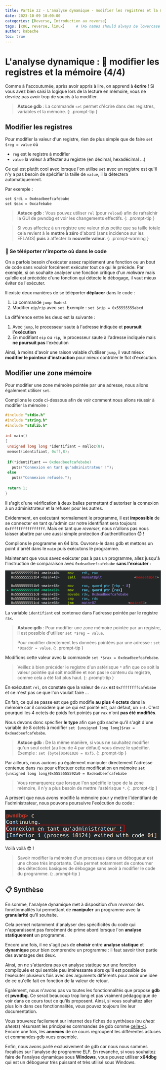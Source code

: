 ```yaml
---
title: Partie 22 - L'analyse dynamique - modifier les registres et la mémoire (4/4)
date: 2023-10-09 10:00:00
categories: [Reverse, Introduction au reverse]
tags: [x86, reverse, linux]     # TAG names should always be lowercase
author: kabeche
toc: true
---
```


# L'analyse dynamique : 📝 modifier les registres et la mémoire (4/4)

Comme à l'accoutumée, après avoir appris à lire, on apprend à **écrire** ! Si vous avez bien saisi la logique lors de la lecture en mémoire, vous ne devriez pas avoir trop de soucis à la modifier.

> **Astuce gdb** : La commande `set` permet d'écrire dans des registres, variables et la mémoire.
{: .prompt-tip }

## Modifier les registres

Pour modifier la valeur d'un registre, rien de plus simple que de faire `set $reg = value` où 
- `reg` est le registre à modifier
- `value` la valeur à affecter au registre (en décimal, hexadécimal ...)

Ce qui est plutôt cool avec lorsque l'on utilise `set` avec un registre est qu'il n'y a pas besoin de spécifier la taille de `value`, il la détectera automatiquement.

Par exemple :

```
set $rdi = 0xdeadbeefcafebabe
set $eax = 0xcafebabe
```

> **Astuce gdb** : Vous pouvez utiliser `rel` (pour `reload`) afin de rafraîchir la GUI de pwndbg et voir les changements effectifs.
{: .prompt-tip }

> Si vous affectez à un registre une valeur plus petite que sa taille totale cela revient à le **mettre à zéro** d'abord (sans incidence sur les EFLAGS) **puis** à affecter la **nouvelle valeur**.
{: .prompt-warning }

### 💫 Se téléporter n'importe où dans le code

On a parfois besoin d'exécuter assez rapidement une fonction ou un bout de code sans vouloir forcément exécuter tout ce qui le précède. Par exemple, si on souhaite analyser une fonction critique d'un *malware* mais qu'elle est précédée d'une fonction qui détecte le débogage, il vaut mieux éviter de l'exécuter.

Il existe deux manières de se ~~téléporter~~ **déplacer** dans le code :

1. La commande `jump 0xdest`
2. Modifier `eip`/`rip` avec `set`. Exemple : `set $rip = 0x55555555abcd`

La différence entre les deux est la suivante :

1. Avec `jump`, le processeur saute à l'adresse indiquée et **poursuit l'exécution** 
2. En modifiant `eip` ou `rip`, le processeur saute à l'adresse indiquée mais **ne poursuit pas** l'exécution

Ainsi, à moins d'avoir une raison valable d'utiliser `jump`, il vaut mieux **modifier le pointeur d'instruction** pour mieux contrôler le flot d'exécution. 

## Modifier une zone mémoire

Pour modifier une zone mémoire pointée par une adresse, nous allons également utiliser `set`.

Compilons le code ci-dessous afin de voir comment nous allons réussir à modifier la mémoire :

```cpp
#include "stdio.h"  
#include "string.h"  
#include "stdlib.h"  
  
int main()  
{  
 unsigned long long *identifiant = malloc(8);  
 memset(identifiant, 0xff,8);
  
 if(*identifiant == 0xdeadbeefcafebabe)  
   puts("Connexion en tant qu'administrateur !");  
 else  
   puts("Connexion refusée.");  
  
 return 1;  
}
```

Il s'agit d'une vérification à deux balles permettant d'autoriser la connexion à un administrateur et la refuser pour les autres.

Evidemment, en exécutant normalement le programme, il est **impossible** de se connecter en tant qu'admin car notre identifiant sera toujours `0xffffffffffffffff`. Mais en tant que *reverser*, nous n'allons pas nous laisser abattre par une aussi simple protection d'authentification 😈 !

Compilons le programme en 64 bits. Ouvrons-le dans gdb et mettons un point d'arrêt dans le `main` puis exécutons le programme.

Maintenant que vous savez exécuter pas à pas un programme, allez jusqu'à l'instruction de comparaison avec `0xdeadbeefcafebabe` **sans l'exécuter** :

![](/assets/images/introduction_au_reverse/before_cmp.png)

La variable `identifiant` est contenue dans l'adresse pointée par le registre `rax`.

> **Astuce gdb** : Pour modifier une zone mémoire pointée par un registre, il est possible d'utiliser `set *$reg = value`.
> 
> Pour modifier directement les données pointées par une adresse : `set *0xaddr = value`.
{: .prompt-tip }

Modifions cette valeur avec la commande `set *$rax = 0xdeadbeefcafebabe`.

> Veillez à bien précéder le registre d'un astérisque `*` afin que ce soit la valeur pointée qui soit modifiée et non pas le contenu du registre, comme cela a été fait plus haut.
{: .prompt-tip }

En exécutant `rel`, on constate que la valeur de `rax` est `0xffffffffcafebabe` et ce n'est pas ce que l'on voulait faire ... 

En fait, ce qui se passe est que gdb modifie **au plus 4 octets** dans la mémoire car il considère que ce qui est pointé est, par défaut, un `int`. C'est pourquoi les 4 octets de poids fort pointés par `rax` n'ont **pas été modifiés**.

Nous devons donc spécifier **le type** afin que gdb sache qu'il s'agit d'une variable de 8 octets à modifier `set {unsigned long long}$rax = 0xdeadbeefcafebabe`. 

> **Astuce gdb** : De la même manière, si vous ne souhaitez modifier qu'un seul octet (au lieu de 4 par défaut) vous devez le spécifier. Exemple : `set {byte}0x401020 = 0xf5`.
{: .prompt-tip }

Par ailleurs, nous aurions pu également manipuler directement l'adresse contenue dans `rax` pour effectuer cette modification en mémoire `set {unsigned long long}0x5555555592a0 = 0xdeadbeefcafebabe`

> Vous remarquerez que lorsque l'on spécifie le type de la zone mémoire, il n'y a plus besoin de mettre l'astérisque `*`.
{: .prompt-tip }

A présent que nous avons modifié la mémoire pour y mettre l'identifiant de l'administrateur, nous pouvons poursuivre l'exécution du code :

![](/assets/images/introduction_au_reverse/connected_as_admin.png)

Voilà voilà 😎 !

> Savoir modifier la mémoire d'un processus dans un débogueur est une chose très importante. Cela permet notamment de contourner des détections basiques de débogage sans avoir à modifier le code du programme.
{: .prompt-tip }

## 📋 Synthèse

En somme, l'analyse dynamique met à disposition d'un *reverser* des fonctionnalités lui permettant de **manipuler** un programme avec la **granularité** qu'il souhaite.

Cela permet notamment d'analyser des spécificités du code qui n'apparaissent pas forcément de prime abord lorsque l'on **analyse statiquement** un programme.

Encore une fois, il ne s'agit pas de **choisir** entre **analyse statique** et **dynamique** pour bien comprendre un programme : il faut savoir tirer partie des avantages des deux.

Ainsi, on ne s'attardera pas en analyse statique sur une fonction compliquée et qui semble peu intéressante alors qu'il est possible de l'exécuter plusieurs fois avec des arguments différents pour avoir une idée de ce qu'elle fait en fonction de la valeur de retour.

Egalement, nous n'avons pas vu toutes les fonctionnalités que propose **gdb** et **pwndbg**. Ce serait beaucoup trop long et pas vraiment pédagogique de voir dans ce cours tout ce qu'ils proposent. Ainsi, si vous souhaitez aller plus loin dans ces fonctionnalités, vous pouvez toujours lire leur documentation.

Vous trouverez facilement sur internet des fiches de synthèses (ou *cheat sheets*) résumant les principales commandes de gdb comme [celle-ci](https://darkdust.net/files/GDB%20Cheat%20Sheet.pdf). Encore une fois, les **annexes** de ce cours regroupent les différentes astuces et commandes gdb vues ensemble.

Enfin, nous avons parlé exclusivement de gdb car nous nous sommes focalisés sur l'analyse de programme ELF. En revanche, si vous souhaitez faire de l'analyse dynamique sous **Windows**, vous pouvez utiliser **x64dbg** qui est un débogueur très puissant et très utilisé sous Windows.